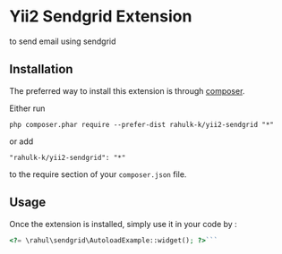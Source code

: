 Yii2 Sendgrid Extension
=======================
to send email using sendgrid

Installation
------------

The preferred way to install this extension is through [composer](http://getcomposer.org/download/).

Either run

```
php composer.phar require --prefer-dist rahulk-k/yii2-sendgrid "*"
```

or add

```
"rahulk-k/yii2-sendgrid": "*"
```

to the require section of your `composer.json` file.


Usage
-----

Once the extension is installed, simply use it in your code by  :

```php
<?= \rahul\sendgrid\AutoloadExample::widget(); ?>```